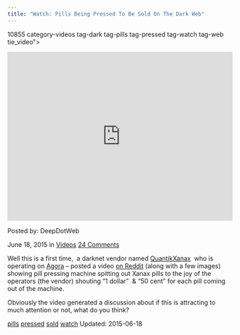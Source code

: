```yaml
---
title: "Watch: Pills Being Pressed To Be Sold On The Dark Web"
---
```


10855 category-videos tag-dark tag-pills tag-pressed  tag-watch tag-web tie_video">
    
<iframe width="507" height="380" src="https://www.youtube.com/embed/LcuZ5KQd0vU?feature=oembed" frameborder="0" allowfullscreen></iframe> </div>

Posted by: DeepDotWeb 

<span>June 18, 2015</span>
<span>in <a href="/category/videos/" rel="category tag">Videos</a></span>
<span><a href="/2015/06/18/watch-pills-being-pressed-to-be-sold-on-the-dark-web/#comments">24 Comments</a></span>
</p>

<p>Well this is a first time,  a darknet vendor named <a class="author may-blank id-t2_ihsbb" href="http://www.reddit.com/user/QuantikXanax">QuantikXanax</a>  who is operating on <a href="http://www.deepdotweb.com/marketplace-directory/listing/agora-market">Agora</a> &#8211; posted a video <a href="http://www.reddit.com/r/QuantikXanax/comments/3a856y/pictures_of_our_recent_progress_and_a_video_of/">on Reddit</a> (along with a few images) showing pill pressing machine spitting out Xanax pills to the joy of the operators (the vendor) shouting &#8220;1 dollar&#8221;  &amp; &#8220;50 cent&#8221; for each pill coming out of the machine.</p>
<p>Obviously the video generated a discussion about if this is attracting to much attention or not, what do you think?</p>
</div>
 <a href="/tag/pills/" rel="tag">pills</a> <a href="/tag/pressed/" rel="tag">pressed</a> <a href="/tag/sold/" rel="tag">sold</a> <a href="/tag/watch/" rel="tag">watch</a> Updated: 2015-06-18

    
